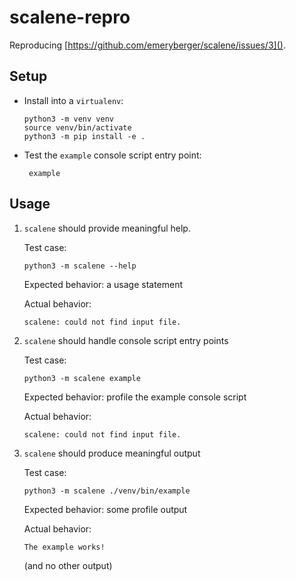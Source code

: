 # scalene-repro

Reproducing [https://github.com/emeryberger/scalene/issues/3]().

## Setup

 - Install into a `virtualenv`:

   ```shell
   python3 -m venv venv
   source venv/bin/activate
   python3 -m pip install -e .
   ```

 - Test the `example` console script entry point:

   ```shell
    example
    ```


## Usage

 1. `scalene` should provide meaningful help.

    Test case:

    ```shell
    python3 -m scalene --help
    ```

    Expected behavior: a usage statement

    Actual behavior:

    ```shell
    scalene: could not find input file.
    ```

 2. `scalene` should handle console script entry points

    Test case:

    ```shell
    python3 -m scalene example
    ```

    Expected behavior: profile the example console script

    Actual behavior:

    ```shell
    scalene: could not find input file.
    ```

 3. `scalene` should produce meaningful output

    Test case:

    ```shell
    python3 -m scalene ./venv/bin/example
    ```

    Expected behavior: some profile output

    Actual behavior:

    ```shell
    The example works!
    ```

    (and no other output)
